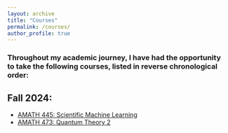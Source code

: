 ```yaml
---
layout: archive
title: "Courses"
permalink: /courses/
author_profile: true
---
```


### Throughout my academic journey, I have had the opportunity to take the following courses, listed in reverse chronological order:

## Fall 2024:

* [AMATH 445: Scientific Machine Learning](/courses/amath445) 
* [AMATH 473: Quantum Theory 2](https://uwaterloo.ca/academic-calendar/undergraduate-studies/catalog#/courses/B1QdwX6iT?bc=true&bcCurrent=AMATH445%20-%20Scientific%20Machine%20Learning&bcGroup=Applied%20Mathematics%20(AMATH)&bcItemType=courses)